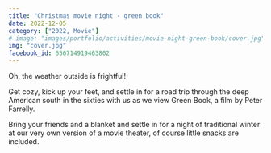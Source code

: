 ```yaml
---
title: "Christmas movie night - green book"
date: 2022-12-05
category: ["2022, Movie"]
# image: "images/portfolio/activities/movie-night-green-book/cover.jpg"
img: "cover.jpg"
facebook_id: 656714919463802
---
```

Oh, the weather outside is frightful!

Get cozy, kick up your feet, and settle in for a road trip through the deep American south in the sixties with us as we view Green Book, a film by Peter Farrelly.

Bring your friends and a blanket and settle in for a night of traditional winter at our very own version of a movie theater, of course little snacks are included.